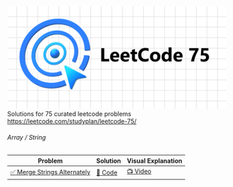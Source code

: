 ![LeetCode 75](https://github.com/shaheershukur/LeetCode-75/blob/main/_/Leetcode_76_Banner.jpg?raw=true)
Solutions for 75 curated leetcode problems <https://leetcode.com/studyplan/leetcode-75/>

###### Array / String

Problem | Solution | Visual Explanation
------------- | ------------- | -------------
[:white_check_mark: Merge Strings Alternately](https://leetcode.com/problems/merge-strings-alternately/description/?envType=study-plan-v2&envId=leetcode-75) | [:page_facing_up: Code](https://github.com/shaheershukur/LeetCode-75/blob/main/1.%201768.%20Merge%20Strings%20Alternately/solution.py)  | [:tv: Video](https://github.com/shaheershukur/LeetCode-75)
